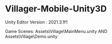 # Villager-Mobile-Unity3D

Unity Editor Version : 2021.3.1f1

Game Scenes: Assets\Village\MainMenu.unity  AND  Assets\Village\Demo.unity
 
